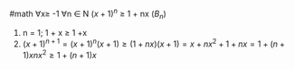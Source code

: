 #math 
$\forall$x$\geq$ -1 $\forall$n $\in$ N $(x+1)^n$ $\geq$ 1 + nx ($B_n$)

1) n = 1; 1 + x $\geq$ 1 +x
2) $(x+1)^{n+1}=(x+1)^n(x+1) \geq (1+nx)(x+1) = x + nx^2 + 1 + nx = 1 + (n+1)x nx^2 \geq 1 + (n+1)x$